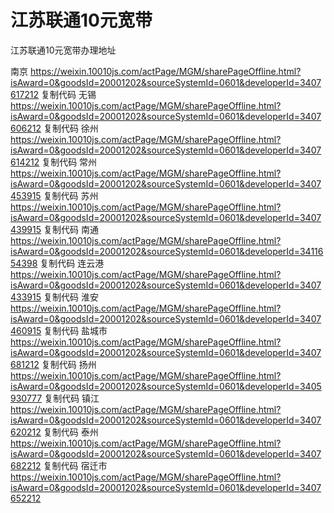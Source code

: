 # 江苏联通10元宽带

江苏联通10元宽带办理地址

南京
https://weixin.10010js.com/actPage/MGM/sharePageOffline.html?isAward=0&goodsId=20001202&sourceSystemId=0601&developerId=3407617212
复制代码
无锡
https://weixin.10010js.com/actPage/MGM/sharePageOffline.html?isAward=0&goodsId=20001202&sourceSystemId=0601&developerId=3407606212
复制代码
徐州
https://weixin.10010js.com/actPage/MGM/sharePageOffline.html?isAward=0&goodsId=20001202&sourceSystemId=0601&developerId=3407614212
复制代码
常州
https://weixin.10010js.com/actPage/MGM/sharePageOffline.html?isAward=0&goodsId=20001202&sourceSystemId=0601&developerId=3407453915
复制代码
苏州
https://weixin.10010js.com/actPage/MGM/sharePageOffline.html?isAward=0&goodsId=20001202&sourceSystemId=0601&developerId=3407439915
复制代码
南通
https://weixin.10010js.com/actPage/MGM/sharePageOffline.html?isAward=0&goodsId=20001202&sourceSystemId=0601&developerId=3411654398
复制代码
连云港
https://weixin.10010js.com/actPage/MGM/sharePageOffline.html?isAward=0&goodsId=20001202&sourceSystemId=0601&developerId=3407433915
复制代码
淮安
https://weixin.10010js.com/actPage/MGM/sharePageOffline.html?isAward=0&goodsId=20001202&sourceSystemId=0601&developerId=3407460915
复制代码
盐城市
https://weixin.10010js.com/actPage/MGM/sharePageOffline.html?isAward=0&goodsId=20001202&sourceSystemId=0601&developerId=3407681212
复制代码
扬州
https://weixin.10010js.com/actPage/MGM/sharePageOffline.html?isAward=0&goodsId=20001202&sourceSystemId=0601&developerId=3405930777
复制代码
镇江
https://weixin.10010js.com/actPage/MGM/sharePageOffline.html?isAward=0&goodsId=20001202&sourceSystemId=0601&developerId=3407620212
复制代码
泰州
https://weixin.10010js.com/actPage/MGM/sharePageOffline.html?isAward=0&goodsId=20001202&sourceSystemId=0601&developerId=3407682212
复制代码
宿迁市
https://weixin.10010js.com/actPage/MGM/sharePageOffline.html?isAward=0&goodsId=20001202&sourceSystemId=0601&developerId=3407652212
